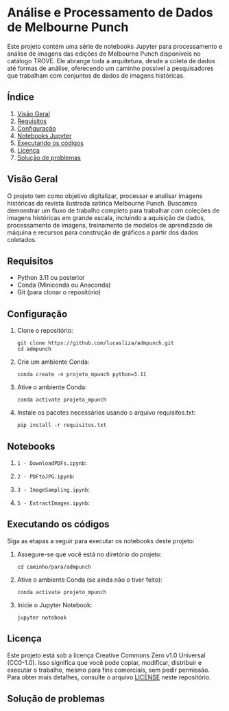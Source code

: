 # Análise e Processamento de Dados de Melbourne Punch

Este projeto contém uma série de notebooks Jupyter para processamento e análise de imagens das edições de Melbourne Punch disponíveis no catálogo TROVE. 
Ele abrange toda a arquitetura, desde a coleta de dados até formas de análise, oferecendo um caminho possível a pesquisadores que trabalham com conjuntos de dados de imagens históricas.

## Índice
1. [Visão Geral](#visão-geral)
2. [Requisitos](#requisitos)
3. [Configuração](#configuração)
4. [Notebooks Jupyter](#notebooks)
5. [Executando os códigos](#executando-os-códigos)
6. [Licença](#licença)
7. [Solução de problemas](#solução-de-problemas)

## Visão Geral

O projeto tem como objetivo digitalizar, processar e analisar imagens históricas da revista ilustrada satírica Melbourne Punch. Buscamos demonstrar um fluxo de trabalho completo para trabalhar com coleções de imagens históricas em grande escala, incluindo a aquisição de dados, processamento de imagens, treinamento de modelos de aprendizado de máquina e recursos para construção de gráficos a partir dos dados coletados.

## Requisitos

- Python 3.11 ou posterior
- Conda (Miniconda ou Anaconda)
- Git (para clonar o repositório)

## Configuração

1. Clone o repositório:
   ```
   git clone https://github.com/lucasliza/admpunch.git
   cd admpunch
   ```

2. Crie um ambiente Conda:
   ```
   conda create -n projeto_mpunch python=3.11
   ```

3. Ative o ambiente Conda:
   ```
   conda activate projeto_mpunch
   ```

4. Instale os pacotes necessários usando o arquivo requisitos.txt:
   ```
   pip install -r requisitos.txt
   ```

## Notebooks

1. `1 - DownloadPDFs.ipynb`: 

2. `2 - PDFtoJPG.ipynb`:

3. `3 - ImageSampling.ipynb`:

5. `5 - ExtractImages.ipynb`:

## Executando os códigos

Siga as etapas a seguir para executar os notebooks deste projeto:

1. Assegure-se que você está no diretório do projeto:
   ```
   cd caminho/para/admpunch
   ```

2. Ative o ambiente Conda (se ainda não o tiver feito):
   ```
   conda activate projeto_mpunch
   ```

3. Inicie o Jupyter Notebook:
   ```
   jupyter notebook
   ```

## Licença

Este projeto está sob a licença Creative Commons Zero v1.0 Universal (CC0-1.0). Isso significa que você pode copiar, modificar, distribuir e executar o trabalho, mesmo para fins comerciais, sem pedir permissão. Para obter mais detalhes, consulte o arquivo [LICENSE](LICENSE) neste repositório.

## Solução de problemas

